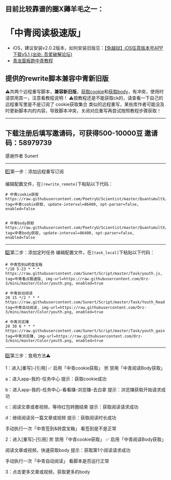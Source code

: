 ## 目前比较靠谱的圈X薅羊毛之一：
# 「中青阅读极速版」

* iOS，建议安装v2.0.2版本，如何安装旧版见：[【免越狱】iOS任意版本号APP下载v5.1 (出处: 吾爱破解论坛)](https://www.52pojie.cn/thread-1284776-1-1.html)
* [青龙面板跑中青教程](https://note.youdao.com/ynoteshare1/index.html?id=3a17dce54e83fd25a7a3de757b9b70cc)

## 提供的rewrite脚本兼容中青新旧版


⚠️共两个远程重写脚本，**兼容新旧版**，[获取cookie](https://raw.githubusercontent.com/PoetryU/Scientist/master/QuantumultX/rewrite/Youth_cookie.conf)和[获取body](https://raw.githubusercontent.com/PoetryU/Scientist/master/QuantumultX/rewrite/Youth_Read.conf)，有冲突，使用时请禁用其一，注意看教程说明！
⚠️按教程还是不能获取ck的，请查看一下自己的远程重写里是不是订阅了 cookie获取集合 类似的远程重写，某些库作者可能没及时更新脚本内的内容，导致脚本冲突，关闭对应重写再尝试按照教程步骤获取！

----------
下载注册后填写邀请码，可获得500-10000豆
邀请码：58979739
----------

感谢作者 Sunert

----------

1️⃣第一步：添加远程重写订阅

编辑配置文件，在`[rewrite_remote]`下粘贴以下代码：
```
# 中青cookie获取
https://raw.githubusercontent.com/PoetryU/Scientist/master/QuantumultX/rewrite/Youth_cookie.conf, tag=中青cookie获取, update-interval=86400, opt-parser=false, enabled=false


# 中青body获取
https://raw.githubusercontent.com/PoetryU/Scientist/master/QuantumultX/rewrite/Youth_Read.conf, tag=中青body获取, update-interval=86400, opt-parser=false, enabled=false
```
----------

2️⃣第二步：添加定时任务
编辑配置文件，在`[task_local]`下粘贴以下代码：
```
# 中青签到&转盘宝箱
*/10 5-23 * * * https://raw.githubusercontent.com/Sunert/Script/master/Task/youth.js, tag=中青看点极速版, img-url=https://raw.githubusercontent.com/Orz-3/mini/master/Color/youth.png, enabled=true

# 中青自动阅读
20 15 */2 * * * https://raw.githubusercontent.com/Sunert/Script/master/Task/Youth_Read.js, tag=中青自动阅读, img-url=https://raw.githubusercontent.com/Orz-3/mini/master/Color/youth.png, enabled=true

# 中青浏览赚
20 30 6 * * * https://raw.githubusercontent.com/Sunert/Script/master/Task/youth_gain.js, tag=中青浏览赚, img-url=https://raw.githubusercontent.com/Orz-3/mini/master/Color/youth.png, enabled=true
```
----------

3️⃣第三步：食用方法⚠️

1：进入[重写]-[引用]
✅ 启用「中青cookie获取」
🈲 禁用「中青阅读Body获取」

a：进入app-我的-任务中心
提示：获取cookie成功

b：进入app-我的-任务中心-看看赚-浏览赚-去白拿
提示：浏览赚获取开始请求成功

c：阅读文章或者视频，等待红包转圈结束
提示：获取阅读请求成功

d：继续阅读另一篇文章或视频
提示：获取阅读时长成功

手动执行一次「中青签到&转盘宝箱」
看签到是不是正常

2：进入[重写]-[引用]
🈲 禁用「中青cookie获取」
✅ 启用「中青阅读Body获取」

阅读文章或视频，快速获取body
提示：获取第1个阅读请求成功

手动执行一次「中青自动阅读」
看脚本是否运行正常

3：点击更多文章或视频，获取更多的body